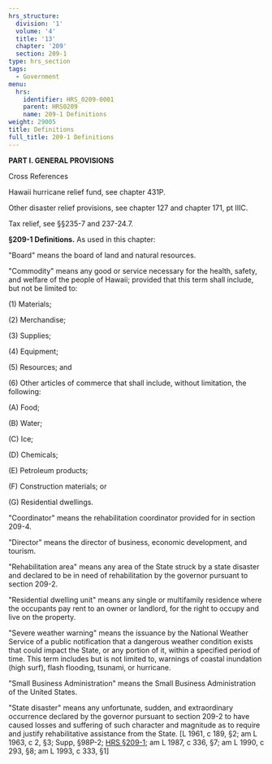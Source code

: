 ```yaml
---
hrs_structure:
  division: '1'
  volume: '4'
  title: '13'
  chapter: '209'
  section: 209-1
type: hrs_section
tags:
  - Government
menu:
  hrs:
    identifier: HRS_0209-0001
    parent: HRS0209
    name: 209-1 Definitions
weight: 29005
title: Definitions
full_title: 209-1 Definitions
---
```

**PART I. GENERAL PROVISIONS**

Cross References

Hawaii hurricane relief fund, see chapter 431P.

Other disaster relief provisions, see chapter 127 and chapter 171, pt IIIC.

Tax relief, see §§235-7 and 237-24.7.

**§209-1 Definitions.** As used in this chapter:

"Board" means the board of land and natural resources.

"Commodity" means any good or service necessary for the health, safety, and welfare of the people of Hawaii; provided that this term shall include, but not be limited to:

(1) Materials;

(2) Merchandise;

(3) Supplies;

(4) Equipment;

(5) Resources; and

(6) Other articles of commerce that shall include, without limitation, the following:

(A) Food;

(B) Water;

(C) Ice;

(D) Chemicals;

(E) Petroleum products;

(F) Construction materials; or

(G) Residential dwellings.

"Coordinator" means the rehabilitation coordinator provided for in section 209-4.

"Director" means the director of business, economic development, and tourism.

"Rehabilitation area" means any area of the State struck by a state disaster and declared to be in need of rehabilitation by the governor pursuant to section 209-2.

"Residential dwelling unit" means any single or multifamily residence where the occupants pay rent to an owner or landlord, for the right to occupy and live on the property.

"Severe weather warning" means the issuance by the National Weather Service of a public notification that a dangerous weather condition exists that could impact the State, or any portion of it, within a specified period of time. This term includes but is not limited to, warnings of coastal inundation (high surf), flash flooding, tsunami, or hurricane.

"Small Business Administration" means the Small Business Administration of the United States.

"State disaster" means any unfortunate, sudden, and extraordinary occurrence declared by the governor pursuant to section 209-2 to have caused losses and suffering of such character and magnitude as to require and justify rehabilitative assistance from the State. [L 1961, c 189, §2; am L 1963, c 2, §3; Supp, §98P-2; [HRS §209-1](/title-13/chapter-209/section-209-1/); am L 1987, c 336, §7; am L 1990, c 293, §8; am L 1993, c 333, §1]